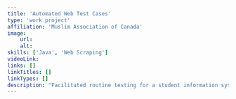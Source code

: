 ```yaml
---
title: 'Automated Web Test Cases'
type: 'work project'
affiliation: 'Muslim Association of Canada'
image:
    url:
    alt:
skills: ['Java', 'Web Scraping']
videoLink:
links: []
linkTitles: []
linkTypes: []
description: "Facilitated routine testing for a student information system platform by creating 28 automated test cases with Java and Selenium and found over 20 bugs, some of which were high priority."
---
```

